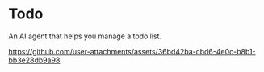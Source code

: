 # Todo

An AI agent that helps you manage a todo list.

https://github.com/user-attachments/assets/36bd42ba-cbd6-4e0c-b8b1-bb3e28db9a98
